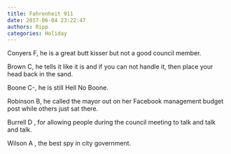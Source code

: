 ```yaml
---
title: Fahrenheit 911
date: 2017-06-04 23:22:47
authors: Ripp
categories: Holiday
---
```


 Conyers F, he is a great butt kisser but not a good council member.

Brown C, he tells it like it is and if you can not handle it, then place your head back in the sand.

Boone C-, he is still Hell No Boone.

Robinson B, he called the mayor out on her Facebook management budget post while others just sat there.

Burrell D , for allowing people during the council meeting to talk and talk and talk.

Wilson A , the best spy in city government.